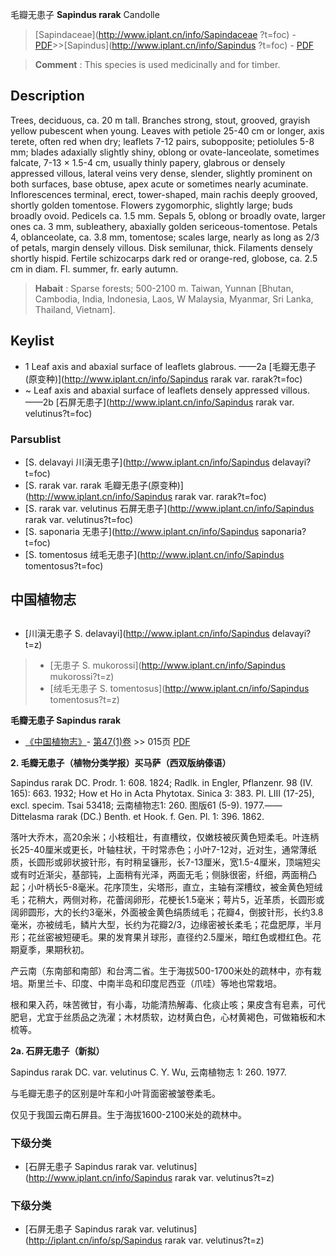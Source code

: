 毛瓣无患子 **Sapindus rarak** Candolle

> [Sapindaceae](http://www.iplant.cn/info/Sapindaceae ?t=foc) - [PDF](http://iplant.cn/foc/pdf/Sapindaceae.pdf)>>[Sapindus](http://www.iplant.cn/info/Sapindus ?t=foc) - [PDF](http://www.iplant.cn/foc/pdf/Sapindus.pdf)

> **Comment** : 
> This species is used medicinally and for timber.

## Description

Trees, deciduous, ca. 20 m tall. Branches strong, stout, grooved, grayish yellow pubescent when young. Leaves with petiole 25-40 cm or longer, axis terete, often red when dry; leaflets 7-12 pairs, subopposite; petiolules 5-8 mm; blades adaxially slightly shiny, oblong or ovate-lanceolate, sometimes falcate, 7-13 × 1.5-4 cm, usually thinly papery, glabrous or densely appressed villous, lateral veins very dense, slender, slightly prominent on both surfaces, base obtuse, apex acute or sometimes nearly acuminate. Inflorescences terminal, erect, tower-shaped, main rachis deeply grooved, shortly golden tomentose. Flowers zygomorphic, slightly large; buds broadly ovoid. Pedicels ca. 1.5 mm. Sepals 5, oblong or broadly ovate, larger ones ca. 3 mm, subleathery, abaxially golden sericeous-tomentose. Petals 4, oblanceolate, ca. 3.8 mm, tomentose; scales large, nearly as long as 2/3 of petals, margin densely villous. Disk semilunar, thick. Filaments densely shortly hispid. Fertile schizocarps dark red or orange-red, globose, ca. 2.5 cm in diam. Fl. summer, fr. early autumn.

> **Habait** : 
> Sparse forests; 500-2100 m. Taiwan, Yunnan [Bhutan, Cambodia, India, Indonesia, Laos, W Malaysia, Myanmar, Sri Lanka, Thailand, Vietnam].

## Keylist

* 1 Leaf axis and abaxial surface of leaflets glabrous.  ——2a [毛瓣无患子(原变种)](http://www.iplant.cn/info/Sapindus rarak var. rarak?t=foc)
* ~ Leaf axis and abaxial surface of leaflets densely appressed villous.  ——2b [石屏无患子](http://www.iplant.cn/info/Sapindus rarak var. velutinus?t=foc)

### Parsublist

* [S.  delavayi  川滇无患子](http://www.iplant.cn/info/Sapindus delavayi?t=foc)
* [S.  rarak var. rarak  毛瓣无患子(原变种)](http://www.iplant.cn/info/Sapindus rarak var. rarak?t=foc)
* [S.  rarak var. velutinus  石屏无患子](http://www.iplant.cn/info/Sapindus rarak var. velutinus?t=foc)
* [S.  saponaria  无患子](http://www.iplant.cn/info/Sapindus saponaria?t=foc)
* [S.  tomentosus  绒毛无患子](http://www.iplant.cn/info/Sapindus tomentosus?t=foc)

## 中国植物志

## 
* [川滇无患子  S.  delavayi](http://www.iplant.cn/info/Sapindus delavayi?t=z)
> * [无患子  S.  mukorossi](http://www.iplant.cn/info/Sapindus mukorossi?t=z)
> * [绒毛无患子  S.  tomentosus](http://www.iplant.cn/info/Sapindus tomentosus?t=z)

**毛瓣无患子 Sapindus rarak**

* [《中国植物志》](http://www.iplant.cn/frps)- [第47(1)卷](http://www.iplant.cn/frps/vol/47(1)) >> 015页 [PDF](http://www.iplant.cn/frps/pdf/47(1)/015.PDF)

**2. 毛瓣无患子（植物分类学报）买马萨（西双版纳傣语）**

Sapindus rarak DC. Prodr. 1: 608. 1824; Radlk. in Engler, Pflanzenr. 98 (IV. 165): 663. 1932; How et Ho in Acta Phytotax. Sinica 3: 383. Pl. LIII (17-25), excl. specim. Tsai 53418; 云南植物志1: 260. 图版61 (5-9). 1977.——Dittelasma rarak (DC.) Benth. et Hook. f. Gen. Pl. 1: 396. 1862.

落叶大乔木，高20余米；小枝粗壮，有直槽纹，仅嫩枝被灰黄色短柔毛。叶连柄长25-40厘米或更长，叶轴柱状，干时常赤色；小叶7-12对，近对生，通常薄纸质，长圆形或卵状披针形，有时稍呈镰形，长7-13厘米，宽1.5-4厘米，顶端短尖或有时近渐尖，基部钝，上面稍有光泽，两面无毛；侧脉很密，纤细，两面稍凸起；小叶柄长5-8毫米。花序顶生，尖塔形，直立，主轴有深槽纹，被金黄色短绒毛；花稍大，两侧对称，花蕾阔卵形，花梗长1.5毫米；萼片5，近革质，长圆形或阔卵圆形，大的长约3毫米，外面被金黄色绢质绒毛；花瓣4，倒披针形，长约3.8毫米，亦被绒毛，鳞片大型，长约为花瓣2/3，边缘密被长柔毛；花盘肥厚，半月形；花丝密被短硬毛。果的发育果爿球形，直径约2.5厘米，暗红色或橙红色。花期夏季，果期秋初。

产云南（东南部和南部）和台湾二省。生于海拔500-1700米处的疏林中，亦有栽培。斯里兰卡、印度、中南半岛和印度尼西亚（爪哇）等地也常栽培。

根和果入药，味苦微甘，有小毒，功能清热解毒、化痰止咳；果皮含有皂素，可代肥皂，尤宜于丝质品之洗濯；木材质软，边材黄白色，心材黄褐色，可做箱板和木梳等。

**2a. 石屏无患子（新拟）**

Sapindus rarak DC. var. velutinus C. Y. Wu, 云南植物志 1: 260. 1977.

与毛瓣无患子的区别是叶车和小叶背面密被皱卷柔毛。

仅见于我国云南石屏县。生于海拔1600-2100米处的疏林中。

### 下级分类
* [石屏无患子  Sapindus rarak var. velutinus](http://www.iplant.cn/info/Sapindus rarak var. velutinus?t=z)

### 下级分类
* [石屏无患子  Sapindus rarak var. velutinus](http://iplant.cn/info/sp/Sapindus rarak var. velutinus?t=z)
